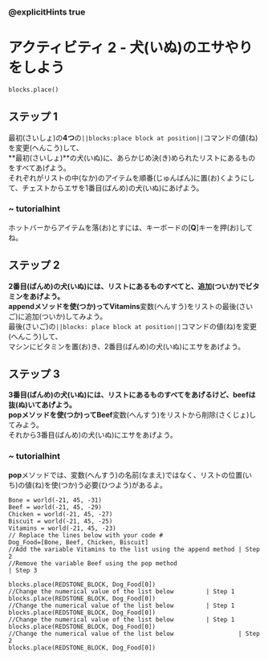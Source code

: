### @explicitHints true

# アクティビティ 2 - 犬(いぬ)のエサやりをしよう

```python
blocks.place()
```

## ステップ 1
最初(さいしょ)の**4つ**の`||blocks:place block at position||`コマンドの値(ね)を変更(へんこう)して、<br>
**最初(さいしょ)**の犬(いぬ)に、あらかじめ決(き)められたリストにあるものをすべてあげよう。<br>
それぞれがリストの中(なか)のアイテムを順番(じゅんばん)に置(お)くようにして、チェストからエサを1番目(ばんめ)の犬(いぬ)にあげよう。

### ~ tutorialhint 
ホットバーからアイテムを落(お)とすには、キーボードの[**Q**]キーを押(お)してね。 

## ステップ 2
**2番目(ばんめ)**の犬(いぬ)には、リストにあるものすべてと、追加(ついか)でビタミンをあげよう。<br>
**append**メソッドを使(つか)って**Vitamins**変数(へんすう)をリストの最後(さいご)に追加(ついか)してみよう。<br>
最後(さいご)の`||blocks: place block at position||`コマンドの値(ね)を変更(へんこう)して、<br>
マシンにビタミンを置(お)き、2番目(ばんめ)の犬(いぬ)にエサをあげよう。

## ステップ 3
**3番目(ばんめ)**の犬(いぬ)には、リストにあるものすべてをあげるけど、**beef**は抜(ぬ)いてあげよう。<br>
**pop**メソッドを使(つか)って**Beef**変数(へんすう)をリストから削除(さくじょ)してみよう。<br>
それから3番目(ばんめ)の犬(いぬ)にエサをあげよう。

### ~ tutorialhint 
**pop**メソッドでは、変数(へんすう)の名前(なまえ)ではなく、リストの位置(いち)の値(ね)を使(つか)う必要(ひつよう)があるよ。 

```template
Bone = world(-21, 45, -31)
Beef = world(-21, 45, -29)
Chicken = world(-21, 45, -27)
Biscuit = world(-21, 45, -25)
Vitamins = world(-21, 45, -23)
// Replace the lines below with your code #   
Dog_Food=[Bone, Beef, Chicken, Biscuit]
//Add the variable Vitamins to the list using the append method | Step 2
//Remove the variable Beef using the pop method                          | Step 3

blocks.place(REDSTONE_BLOCK, Dog_Food[0]) 
//Change the numerical value of the list below         | Step 1
blocks.place(REDSTONE_BLOCK, Dog_Food[0])
//Change the numerical value of the list below         | Step 1
blocks.place(REDSTONE_BLOCK, Dog_Food[0]) 
//Change the numerical value of the list below         | Step 1
blocks.place(REDSTONE_BLOCK, Dog_Food[0])   
//Change the numerical value of the list below                  | Step 2
blocks.place(REDSTONE_BLOCK, Dog_Food[0]) 
```